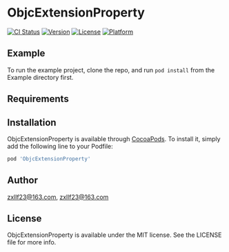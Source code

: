 # ObjcExtensionProperty

[![CI Status](https://img.shields.io/travis/zxllf23@163.com/ObjcExtensionProperty.svg?style=flat)](https://travis-ci.org/zxllf23@163.com/ObjcExtensionProperty)
[![Version](https://img.shields.io/cocoapods/v/ObjcExtensionProperty.svg?style=flat)](https://cocoapods.org/pods/ObjcExtensionProperty)
[![License](https://img.shields.io/cocoapods/l/ObjcExtensionProperty.svg?style=flat)](https://cocoapods.org/pods/ObjcExtensionProperty)
[![Platform](https://img.shields.io/cocoapods/p/ObjcExtensionProperty.svg?style=flat)](https://cocoapods.org/pods/ObjcExtensionProperty)

## Example

To run the example project, clone the repo, and run `pod install` from the Example directory first.

## Requirements

## Installation

ObjcExtensionProperty is available through [CocoaPods](https://cocoapods.org). To install
it, simply add the following line to your Podfile:

```ruby
pod 'ObjcExtensionProperty'
```

## Author

zxllf23@163.com, zxllf23@163.com

## License

ObjcExtensionProperty is available under the MIT license. See the LICENSE file for more info.

